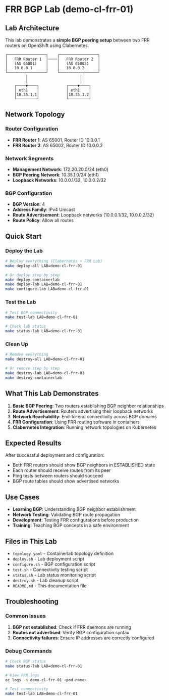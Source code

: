 # FRR BGP Lab (demo-cl-frr-01)

## **Lab Architecture**

This lab demonstrates a **simple BGP peering setup** between two FRR routers on OpenShift using Clabernetes.

```
┌─────────────────┐    ┌─────────────────┐
│   FRR Router 1  │────│   FRR Router 2  │
│   (AS 65001)    │    │   (AS 65002)    │
│   10.0.0.1      │    │   10.0.0.2      │
└─────────────────┘    └─────────────────┘
         │                       │
         │                       │
    ┌────▼────┐            ┌────▼────┐
    │ eth1    │            │ eth1    │
    │10.35.1.1│            │10.35.1.2│
    └─────────┘            └─────────┘
```

## **Network Topology**

### **Router Configuration**
- **FRR Router 1**: AS 65001, Router ID 10.0.0.1
- **FRR Router 2**: AS 65002, Router ID 10.0.0.2

### **Network Segments**
- **Management Network**: 172.20.20.0/24 (eth0)
- **BGP Peering Network**: 10.35.1.0/24 (eth1)
- **Loopback Networks**: 10.0.0.1/32, 10.0.0.2/32

### **BGP Configuration**
- **BGP Version**: 4
- **Address Family**: IPv4 Unicast
- **Route Advertisement**: Loopback networks (10.0.0.1/32, 10.0.0.2/32)
- **Route Policy**: Allow all routes

## **Quick Start**

### **Deploy the Lab**
```bash
# Deploy everything (Clabernetes + FRR Lab)
make deploy-all LAB=demo-cl-frr-01

# Or deploy step by step
make deploy-containerlab
make deploy-lab LAB=demo-cl-frr-01
make configure-lab LAB=demo-cl-frr-01
```

### **Test the Lab**
```bash
# Test BGP connectivity
make test-lab LAB=demo-cl-frr-01

# Check lab status
make status-lab LAB=demo-cl-frr-01
```

### **Clean Up**
```bash
# Remove everything
make destroy-all LAB=demo-cl-frr-01

# Or remove step by step
make destroy-lab LAB=demo-cl-frr-01
make destroy-containerlab
```

## **What This Lab Demonstrates**

1. **Basic BGP Peering**: Two routers establishing BGP neighbor relationships
2. **Route Advertisement**: Routers advertising their loopback networks
3. **Network Reachability**: End-to-end connectivity across BGP domains
4. **FRR Configuration**: Using FRR routing software in containers
5. **Clabernetes Integration**: Running network topologies on Kubernetes

## **Expected Results**

After successful deployment and configuration:
- Both FRR routers should show BGP neighbors in ESTABLISHED state
- Each router should receive routes from its peer
- Ping tests between routers should succeed
- BGP route tables should show advertised networks

## **Use Cases**

- **Learning BGP**: Understanding BGP neighbor establishment
- **Network Testing**: Validating BGP route propagation
- **Development**: Testing FRR configurations before production
- **Training**: Teaching BGP concepts in a safe environment

## **Files in This Lab**

- `topology.yaml` - Containerlab topology definition
- `deploy.sh` - Lab deployment script
- `configure.sh` - BGP configuration script
- `test.sh` - Connectivity testing script
- `status.sh` - Lab status monitoring script
- `destroy.sh` - Lab cleanup script
- `README.md` - This documentation file

## **Troubleshooting**

### **Common Issues**
1. **BGP not established**: Check if FRR daemons are running
2. **Routes not advertised**: Verify BGP configuration syntax
3. **Connectivity failures**: Ensure IP addresses are correctly configured

### **Debug Commands**
```bash
# Check BGP status
make status-lab LAB=demo-cl-frr-01

# View FRR logs
oc logs -n demo-cl-frr-01 <pod-name>

# Test connectivity
make test-lab LAB=demo-cl-frr-01
```
